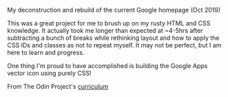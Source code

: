 My deconstruction and rebuild of the current Google homepage (Oct 2019)

This was a great project for me to brush up on my rusty HTML and CSS knowledge. It actually took me longer than expected at ~4-5hrs after subtracting a bunch of breaks while rethinking layout and how to apply the CSS IDs and classes as not to repeat myself. It may not be perfect, but I am here to learn and progress.

One thing I'm proud to have accomplished is building the Google Apps vector icon using purely CSS!


From The Odin Project's [curriculum](http://www.theodinproject.com/courses/web-development-101/lessons/html-css)